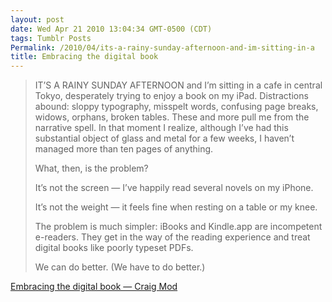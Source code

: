 ```yaml
---
layout: post
date: Wed Apr 21 2010 13:04:34 GMT-0500 (CDT)
tags: Tumblr Posts
Permalink: /2010/04/its-a-rainy-sunday-afternoon-and-im-sitting-in-a
title: Embracing the digital book
---
```


> IT’S A RAINY SUNDAY AFTERNOON and I’m sitting in a cafe in central Tokyo, desperately trying to enjoy a book on my iPad. Distractions abound: sloppy typography, misspelt words, confusing page breaks, widows, orphans, broken tables. These and more pull me from the narrative spell. In that moment I realize, although I’ve had this substantial object of glass and metal for a few weeks, I haven’t managed more than ten pages of anything.
> 
> What, then, is the problem?
> 
> It’s not the screen — I’ve happily read several novels on my iPhone.
> 
> It’s not the weight — it feels fine when resting on a table or my knee.
> 
> The problem is much simpler: iBooks and Kindle.app are incompetent e-readers. They get in the way of the reading experience and treat digital books like poorly typeset PDFs.
> 
> We can do better. (We have to do better.)

[Embracing the digital book — Craig Mod](http://craigmod.com/journal/ebooks/?utm_source=feedburner&utm_medium=feed&utm_campaign=Feed%253A+craigmod+%2528Craig+Mod%2529&utm_content=Google+Reader)
